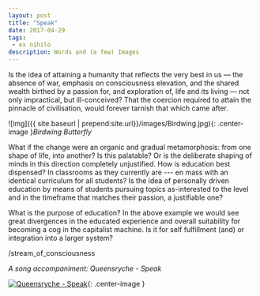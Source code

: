 ```yaml
---
layout: post
title: "Speak"
date: 2017-04-29
tags:
 - ex nihilo
description: Words and (a few) Images
---
```

Is the idea of attaining a humanity that reflects the very best in us — the absence of war, emphasis on consciousness elevation, and the shared wealth birthed by a passion for, and exploration of, life and its living — not only impractical, but ill-conceived? That the coercion required to attain the pinnacle of civilisation, would forever tarnish that which came after.

![img]({{ site.baseurl | prepend:site.url}}/images/Birdwing.jpg){: .center-image }*Birdwing Butterfly*

What if the change were an organic and gradual metamorphosis: from one shape of life, into another? Is this palatable? Or is the deliberate shaping of minds in this direction completely unjustified. How is education best dispensed? In classrooms as they currently are --- en mass with an identical curriculum for all students? Is the idea of personally driven education by means of students pursuing topics as-interested to the level and in the timeframe that matches their passion, a justifiable one?

What is the purpose of education? In the above example we would see great divergences in the educated experience and overall suitability for becoming a cog in the capitalist machine. Is it for self fulfillment (and) or integration into a larger system?

/stream_of_consciousness

*A song accompaniment: Queensryche - Speak*

[![Queensryche - Speak](https://upload.wikimedia.org/wikipedia/en/f/f7/Queensryche_-_Operation_Mindcrime_cover.jpg)](https://www.youtube.com/watch?v=c6L5Jo09l7U){: .center-image }
